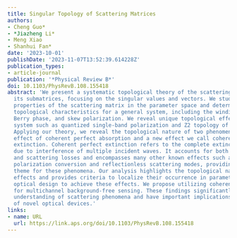 ```yaml
---
title: Singular Topology of Scattering Matrices
authors:
- Cheng Guo*
- *Jiazheng Li*
- Meng Xiao
- Shanhui Fan*
date: '2023-10-01'
publishDate: '2023-11-07T13:52:39.614228Z'
publication_types:
- article-journal
publication: '*Physical Review B*'
doi: 10.1103/PhysRevB.108.155418
abstract: 'We present a systematic topological theory of the scattering matrix and
  its submatrices, focusing on the singular values and vectors. We study the topological
  properties of the scattering matrix in the parameter space and determine a set of
  topological characteristics for a general system, including the winding number,
  Berry phase, and skew polarization. We reveal unique topological effects for a reciprocal
  system such as quantized single-band polarization and Z2 topology of Takagi vectors.
  Applying our theory, we reveal the topological nature of two phenomena: the well-known
  effect of coherent perfect absorption and a new effect we call coherent perfect
  extinction. Coherent perfect extinction refers to the complete extinction of light
  due to interference of multiple incident waves. It accounts for both absorption
  and scattering losses and encompasses many other known effects such as complete
  polarization conversion and reflectionless scattering modes, providing a unifying
  theme for these phenomena. Our analysis highlights the topological nature of these
  effects and provides criteria to localize their occurrence in parameter space, facilitating
  optical design to achieve these effects. We propose utilizing coherent perfect extinction
  for multichannel background-free sensing. These findings significantly advance our
  understanding of scattering phenomena and have important implications for the development
  of novel optical devices.'
links:
- name: URL
  url: https://link.aps.org/doi/10.1103/PhysRevB.108.155418
---
```

